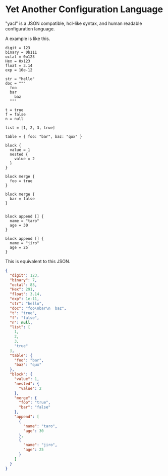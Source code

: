 # Yet Another Configuration Language

"yacl" is a JSON compatible, hcl-like syntax, and human readable configuration language.

A example is like this.

```hcl
digit = 123
binary = 0b111
octal = 0o123
Hex = 0x123
float = 3.14
exp = 10e-12

str = "hello"
doc = """
  foo
  bar
    baz
  """

t = true
f = false
n = null

list = [1, 2, 3, true]

table = { foo: "bar", baz: "qux" }

block {
  value = 1
  nested {
    value = 2
  }
}

block merge {
  foo = true
}

block merge {
  bar = false
}


block append [] {
  name = "taro"
  age = 30
}

block append [] {
  name = "jiro"
  age = 25
}

```

This is equivalent to this JSON.


```json
{
  "digit": 123,
  "binary": 7,
  "octal": 83,
  "Hex": 291,
  "float": 3.14,
  "exp": 1e-11,
  "str": "hello",
  "doc": "foo\nbar\n  baz",
  "t": "true",
  "f": "false",
  "n": null,
  "list": [
    1,
    2,
    3,
    "true"
  ],
  "table": {
    "foo": "bar",
    "baz": "qux"
  },
  "block": {
    "value": 1,
    "nested": {
      "value": 2
    },
    "merge": {
      "foo": "true",
      "bar": "false"
    },
    "append": [
      {
        "name": "taro",
        "age": 30
      },
      {
        "name": "jiro",
        "age": 25
      }
    ]
  }
}

```

